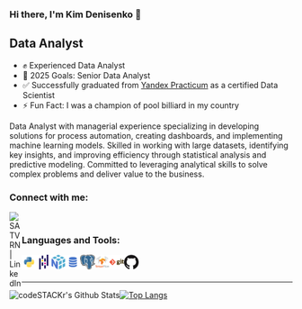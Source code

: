 ### Hi there, I'm Kim Denisenko  👋

## Data Analyst

- :fist_raised: Experienced Data Analyst
- 🥅 2025 Goals: Senior Data Analyst
- :white_check_mark: Successfully graduated from [Yandex Practicum](https://practicum.yandex.ru/) as a certified Data Scientist
- ⚡ Fun Fact: I was a champion of pool billiard in my country

Data Analyst with managerial experience specializing in developing solutions for process automation, creating dashboards, and implementing machine learning models. Skilled in working with large datasets, identifying key insights, and improving efficiency through statistical analysis and predictive modeling. Committed to leveraging analytical skills to solve complex problems and deliver value to the business.


### Connect with me:
[<img align="left" alt="SATVRN | LinkedIn" width="22px" src="https://cdn.jsdelivr.net/npm/simple-icons@v3/icons/linkedin.svg" />][linkedin]

<br />

### Languages and Tools:

<img align="left" alt="Python" width="26px" src="https://raw.githubusercontent.com/github/explore/80688e429a7d4ef2fca1e82350fe8e3517d3494d/topics/python/python.png" />
<img align="left" alt="Pandas" width="26px" src="https://raw.githubusercontent.com/devicons/devicon/master/icons/pandas/pandas-original.svg" />
<img align="left" alt="NumPy" width="26px" src="https://raw.githubusercontent.com/devicons/devicon/master/icons/numpy/numpy-original.svg" />
<img align="left" alt="SQL" width="26px" src="https://raw.githubusercontent.com/github/explore/80688e429a7d4ef2fca1e82350fe8e3517d3494d/topics/sql/sql.png" />
<img align="left" alt="PostgreSQL" width="26px" src="https://raw.githubusercontent.com/github/explore/80688e429a7d4ef2fca1e82350fe8e3517d3494d/topics/postgresql/postgresql.png" />
<img align="left" alt="TensorFlow" width="26px" src="https://raw.githubusercontent.com/github/explore/80688e429a7d4ef2fca1e82350fe8e3517d3494d/topics/tensorflow/tensorflow.png" />
<img align="left" alt="Git" width="26px" src="https://raw.githubusercontent.com/github/explore/80688e429a7d4ef2fca1e82350fe8e3517d3494d/topics/git/git.png" />
<img align="left" alt="GitHub" width="26px" src="https://raw.githubusercontent.com/github/explore/78df643247d429f6cc873026c0622819ad797942/topics/github/github.png" />


<br />
<br />

---

<img align="left" alt="codeSTACKr's Github Stats" src="https://github-readme-stats.vercel.app/api?username=SATVRN89&show_icons=true&hide_border=true" />

[![Top Langs](https://github-readme-stats.vercel.app/api/top-langs/?username=SATVRN89&hide=css,scss,html,c,makefile,dockerfile,shell,cmake)](https://github.com/anuraghazra/github-readme-stats)

[linkedin]: https://www.linkedin.com/in/kimdzenisenka/
